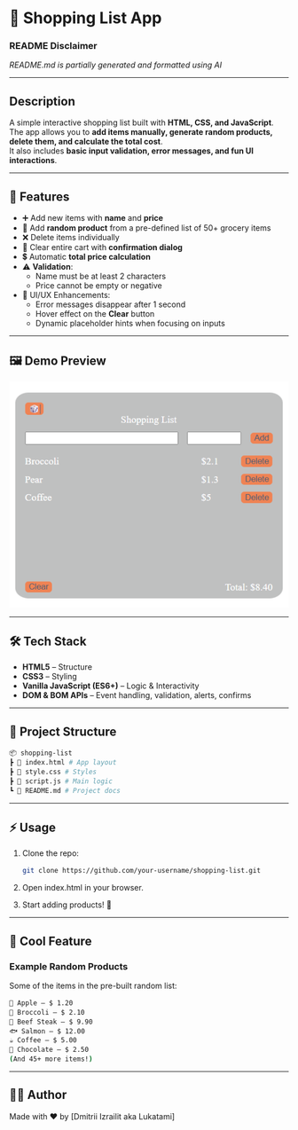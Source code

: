 # 🛒 Shopping List App

### README Disclaimer
*README.md is partially generated and formatted using AI*

---
## Description

A simple interactive shopping list built with **HTML, CSS, and JavaScript**.  
The app allows you to **add items manually, generate random products, delete them, and calculate the total cost**.  
It also includes **basic input validation, error messages, and fun UI interactions**.

---
## 🚀 Features

- ➕ Add new items with **name** and **price**
- 🎲 Add **random product** from a pre-defined list of 50+ grocery items
- ❌ Delete items individually
- 🧹 Clear entire cart with **confirmation dialog**
- 💲 Automatic **total price calculation**
- ⚠️ **Validation**:
  - Name must be at least 2 characters
  - Price cannot be empty or negative
- 🎨 UI/UX Enhancements:
  - Error messages disappear after 1 second
  - Hover effect on the **Clear** button
  - Dynamic placeholder hints when focusing on inputs

---

## 🖼️ Demo Preview

![Shopping List Screenshot](./demo.png)

---

## 🛠️ Tech Stack

- **HTML5** – Structure
- **CSS3** – Styling
- **Vanilla JavaScript (ES6+)** – Logic & Interactivity
- **DOM & BOM APIs** – Event handling, validation, alerts, confirms

---

## 📂 Project Structure
```bash
📦 shopping-list
┣ 📜 index.html # App layout
┣ 📜 style.css # Styles
┣ 📜 script.js # Main logic
┗ 📜 README.md # Project docs
```
---

## ⚡ Usage

1. Clone the repo:
   ```bash
   git clone https://github.com/your-username/shopping-list.git
2. Open index.html in your browser.

3. Start adding products! 🎉

---

## 🎲 Cool Feature
### Example Random Products
Some of the items in the pre-built random list:

```bash
🍎 Apple – $ 1.20
🥦 Broccoli – $ 2.10
🥩 Beef Steak – $ 9.90
🐟 Salmon – $ 12.00
☕ Coffee – $ 5.00
🍫 Chocolate – $ 2.50
(And 45+ more items!)
```
---
## 🧑‍💻 Author
Made with ❤️ by [Dmitrii Izrailit aka Lukatami]